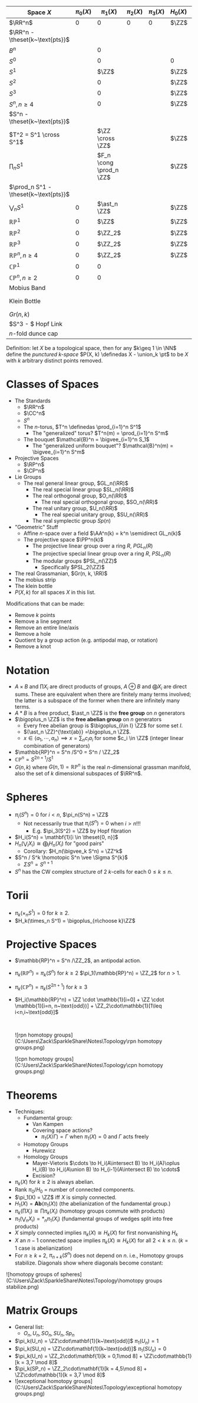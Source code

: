 | Space $X$                             | $\pi_0(X)$ | $\pi_1(X)$              | $\pi_2(X)$ | $\pi_3(X)$ | $H_0(X)$ | $H_1(X)$                       | $H_2(X)$ | $H_3(X)$ |
| ------------------------------------- | ---------- | ----------------------- | ---------- | ---------- | :------- | :----------------------------- | -------- | -------- |
| $\RR^n$                               | 0          | 0                       | 0          | 0          | $\ZZ$    | 0                              |          |          |
| $\RR^n - \theset{k~\text{pts}}$       |            |                         |            |            |          |                                |          |          |
| $B^n$                                 |            | 0                       |            |            |          | 0                              |          |          |
| $S^0$                                 |            | 0                       |            |            | 0        | 0                              | 0        | 0        |
| $S^1$                                 |            | $\ZZ$                   |            |            | $\ZZ$    | $\ZZ$                          | 0        | 0        |
| $S^2$                                 |            | 0                       |            |            | $\ZZ$    | 0                              | $\ZZ$    | 0        |
| $S^3$                                 |            | 0                       |            |            | $\ZZ$    | 0                              | 0        | ?        |
| $S^n, n \geq 4$                       |            | 0                       |            |            | $\ZZ$    | 0                              | 0        | 0        |
| $S^n - \theset{k~\text{pts}}$         |            |                         |            |            |          |                                |          |          |
| $T^2 = S^1 \cross S^1$                |            | $\ZZ \cross \ZZ$        |            |            | $\ZZ$    | $Z\oplus Z$                    |          |          |
| $\prod_n S^1$                         |            | $F_n \cong \prod_n \ZZ$ |            |            | $\ZZ$    | $F_n^{(ab)} = \bigoplus_n \ZZ$ |          |          |
| $\prod_n S^1 - \theset{k~\text{pts}}$ |            |                         |            |            |          |                                |          |          |
| $\bigvee_n S^1$                       | 0          | $\ast_n \ZZ$            |            |            | $\ZZ$    |                                |          |          |
| $\mathbb{RP}^1$                       | 0          | $\ZZ$                   |            |            | $\ZZ$    | $\ZZ$                          |          | 0        |
| $\mathbb{RP}^2$                       | 0          | $\ZZ_2$                 |            |            | $\ZZ$    | $\ZZ_2$                        | $\ZZ$    | 0        |
| $\mathbb{RP}^3$                       | 0          | $\ZZ_2$                 |            |            | $\ZZ$    | $\ZZ_2$                        | 0        | $\ZZ$    |
| $\mathbb{RP}^n, n \geq 4$             | 0          | $\ZZ_2$                 |            |            | $\ZZ$    | $\ZZ_2$                        | 0        | $\ZZ_2$  |
| $\mathbb{CP}^1$                       | 0          | 0                       |            |            |          | 0                              |          |          |
| $\mathbb{CP}^n, n \geq 2$             | 0          | 0                       |            |            |          | 0                              |          |          |
| Mobius Band                           |            |                         |            |            |          |                                |          |          |
| Klein Bottle                          |            |                         |            |            |          | $\ZZ \cross \ZZ_2$             |          |          |
| $Gr(n, k)$                            |            |                         |            |            |          |                                |          |          |
| $S^3 - $ Hopf Link                    |            |                         |            |            |          |                                |          |          |
| $n$-fold dunce cap                    |            |                         |            |            |          |                                |          |          |



Definition: let $X$ be a topological space, then for any $k\geq 1 \in \NN$ define the *punctured $k$-space* $P(X, k) \definedas X - \union_k \pt$ to be $X$ with $k$ arbitrary distinct points removed.

# Classes of Spaces

- The Standards
  - $\RR^n$
  - $\CC^n$
  - $S^n$
  - The $n$-torus, $T^n \definedas \prod_{i=1}^n S^1$
    - The "generalized" torus? $T^n(m) = \prod_{i=1}^n S^m$
  - The bouquet $\mathcal{B}^n = \bigvee_{i=1}^n S_1$
    - The "generalized uniform bouquet"? $\mathcal{B}^n(m) = \bigvee_{i=1}^n S^m$
- Projective Spaces
  - $\RP^n$
  - $\CP^n$
- Lie Groups
  - The real general linear group, $GL_n(\RR)$
    - The real special linear group $SL_n(\RR)$
    - The real orthogonal group, $O_n(\RR)$
      - The real special orthogonal group, $SO_n(\RR)$
    - The real unitary group, $U_n(\RR)$
      - The real special unitary group, $SU_n(\RR)$
    - The real symplectic group $Sp(n)$
- "Geometric" Stuff
  - Affine $n$-space over a field $\AA^n(k) = k^n \semidirect GL_n(k)$
  - The projective space $\PP^n(k)$
    - The projective linear group over a ring $R$, $PGL_n(R)$
    - The projective special linear group over a ring $R$, $PSL_n(R)$
    - The modular groups $PSL_n(\ZZ)$
      - Specifically $PSL_2(\ZZ)$
- The real Grassmanian, $Gr(n, k, \RR)$
- The mobius strip
- The klein bottle
- $P(X, k)$ for all spaces $X$ in this list.




Modifications that can be made:

- Remove $k$ points
- Remove a line segment
- Remove an entire line/axis
- Remove a hole
- Quotient by a group action (e.g. antipodal map, or rotation)
- Remove a knot

# Notation

- $A \times B$ and $\prod X_i$ are direct products of groups, $A \oplus B$ and $\bigoplus X_i$ are direct sums. These are equivalent when there are finitely many terms involved; the latter is a subspace of the former when there are infinitely many terms. 
- $A \ast B$ is a free product, $\ast_n \ZZ$ is the **free group** on $n$ generators
- $\bigoplus_n \ZZ$ is the **free abelian group** on $n$ generators
  - Every free abelian group is $\bigoplus_{i\in I} \ZZ$ for some set $I$.
  - $(\ast_n \ZZ)^{\text{ab}} =\bigoplus_n \ZZ$.
  - $x \in \left< a_1, \cdots, a_n\right> \implies x = \sum_n c_i a_i$ for some $c_i \in \ZZ$ (integer linear combination of generators)
- $\mathbb{RP}^n = S^n /S^0 = S^n / \ZZ_2$
- $\mathbb{CP}^n = S^{2n+1} / S^1$
- $G(n,k)$ where $G(n, 1) = \mathbb{RP}^n$ is the real $n$-dimensional grassman manifold, also the set of $k$ dimensional subspaces of $\RR^n$.

# Spheres

- $\pi_i(S^n) = 0$ for $i < n$, $\pi_n(S^n) = \ZZ$
  - Not necessarily true that $\pi_i(S^n) = 0$ when $i > n$!!!
    - E.g. $\pi_3(S^2) = \ZZ$ by Hopf fibration
- $H_i(S^n) = \mathbf{1}[i \in \theset{0, n}]$
- $H_n(\bigvee_i X_i) \cong \bigoplus_i H_n(X_i)$ for "good pairs"
  - Corollary:  $H_n(\bigvee_k S^n) = \ZZ^k$
- $S^n / S^k \homotopic S^n \vee \Sigma S^{k}$
  - $\Sigma S^n = S^{n+1}$
- $S^n$ has the CW complex structure of 2 $k$-cells for each $0\leq k \leq n$.

# Torii

- $\pi_k(\times_n S^1) = 0$ for $k \geq 2$.
- $H_k(\times_n S^1) = \bigoplus_{n\choose k}\ZZ$

# Projective Spaces

- $\mathbb{RP}^n = S^n /\ZZ_2$, an antipodal action.

- $\pi_k(\mathbb{RP}^n) = \pi_k(S^n)$ for $k \geq 2$
  $\pi_1(\mathbb{RP}^n) = \ZZ_2$ for $n > 1$.

- $\pi_k(\mathbb{CP}^n) = \pi_k(S^{2n+1})$ for $k\geq 3$

- $H_i(\mathbb{RP}^n) = \ZZ \cdot \mathbb{1}[i=0] + \ZZ \cdot \mathbb{1}[i=n, n~\text{odd})] + \ZZ_2\cdot\mathbb{1}[1\leq i<n,i~\text{odd}]$

  ​

  ![rpn homotopy groups](C:\Users\Zack\SparkleShare\Notes\Topology\rpn homotopy groups.png)

  ![cpn homotopy groups](C:\Users\Zack\SparkleShare\Notes\Topology\cpn homotopy groups.png)

# Theorems

- Techniques:
  - Fundamental group:
    - Van Kampen
    - Covering space actions?
      - $\pi_1(X/ \Gamma) = \Gamma$ when $\pi_1(X) = 0$ and $\Gamma$ acts freely
  - Homotopy Groups
    - Hurewicz
  - Homology Groups
    - Mayer-Vietoris
      $\cdots \to H_i(A\intersect B) \to H_i(A)\oplus H_i(B) \to H_i(A\union B) \to H_{i-1}(A\intersect B) \to \cdots$
    - Excision?
- $\pi_k(X)$ for $k\geq 2$ is always abelian.
- Rank $\pi_0 /H_0$ = number of connected components.
- $\pi_1(X) = \ZZ$ iff $X$ is simply connected.
- $H_1(X) = \mathbf{Ab}(\pi_1(X))$
  (the abelianization of the fundamental group.)
- $\pi_k(\prod X_i) \cong \prod \pi_k(X_i)$ 
  (homotopy groups commute with products)
- $\pi_1(\bigvee_n X_i) = \ast_n \pi_1(X_i)$
  (fundamental groups of wedges split into free products)
- $X$ simply connected implies $\pi_k(X)  \cong H_k(X)$ for first nonvanishing $H_k$
- $X$ an $n-1$ connected space implies $\pi_k(X) \cong H_k(X)$ for all $2 < k \leq n$.
  ($k=1$ case is abelianization)
- For $n\geq k+2$,  $\pi_{n+k}(S^n)$ does not depend on $n$.
  i.e., Homotopy groups stabilize. Diagonals show where diagonals become constant:

![homotopy groups of spheres](C:\Users\Zack\SparkleShare\Notes\Topology\homotopy groups stabilize.png)

# Matrix Groups

- General list:
  - $O_n, U_n, SO_n, SU_n, Sp_n$
- $\pi_k(U_n) = \ZZ\cdot\mathbf{1}[k~\text{odd}]$
  $\pi_1(U_n) = 1$
- $\pi_k(SU_n) = \ZZ\cdot\mathbf{1}[k~\text{odd}]$
  $\pi_1(SU_n) = 0$
- $\pi_k(U_n) = \ZZ_2\cdot\mathbf{1}[k = 0,1\mod 8] + \ZZ\cdot\mathbb{1}[k = 3,7 \mod 8]$
- $\pi_k(SP_n) = \ZZ_2\cdot\mathbf{1}[k = 4,5\mod 8] + \ZZ\cdot\mathbb{1}[k = 3,7 \mod 8]$
- ![exceptional homotopy groups](C:\Users\Zack\SparkleShare\Notes\Topology\exceptional homotopy groups.png)
